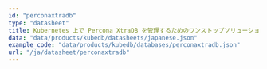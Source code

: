 ```yaml
---
id: "perconaxtradb"
type: "datasheet"
title: Kubernetes 上で Percona XtraDB を管理するためのワンストップソリューション
data: "data/products/kubedb/datasheets/japanese.json"
example_code: "data/products/kubedb/databases/perconaxtradb.json"
url: "/ja/datasheet/perconaxtradb"
---
```

